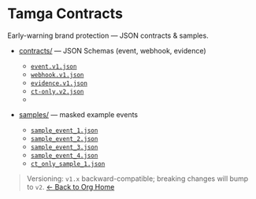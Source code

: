 # Tamga Contracts

Early-warning brand protection — JSON contracts & samples.

- [contracts/](contracts/) — JSON Schemas (event, webhook, evidence)
  - [`event.v1.json`](contracts/event.v1.json)
  - [`webhook.v1.json`](contracts/webhook.v1.json)
  - [`evidence.v1.json`](contracts/evidence.v1.json)
  - [`ct-only.v2.json`](contracts/ct-only.v2.json)
  - 

- [samples/](samples/) — masked example events
  - [`sample_event_1.json`](samples/sample_event_1.json)
  - [`sample_event_2.json`](samples/sample_event_2.json)
  - [`sample_event_3.json`](samples/sample_event_3.json)
  - [`sample_event_4.json`](samples/sample_event_4.json)
  - [`ct_only_sample_1.json`](samples/ct_only_sample_1.json)


> Versioning: `v1.x` backward-compatible; breaking changes will bump to `v2`.
[← Back to Org Home](https://tamga-guard.github.io)
